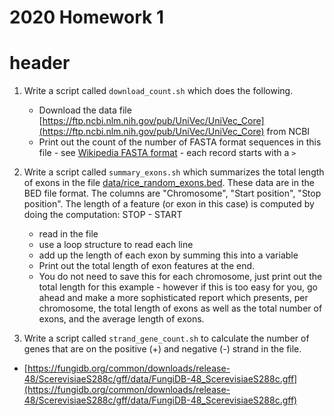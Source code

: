 # 2020 Homework 1
#  header

1. Write a script called `download_count.sh` which does the following.
   * Download the data file [https://ftp.ncbi.nlm.nih.gov/pub/UniVec/UniVec_Core](https://ftp.ncbi.nlm.nih.gov/pub/UniVec/UniVec_Core) from NCBI
   * Print out the count of the number of FASTA format sequences in this file - see [Wikipedia FASTA format](https://en.wikipedia.org/wiki/FASTA_format) - each record starts with a `>`

2. Write a script called `summary_exons.sh` which summarizes the total length of exons in the file [data/rice_random_exons.bed](https://raw.githubusercontent.com/biodataprog/GEN220_data/main/data/rice_random_exons.bed). These data are in the BED file format. The columns are "Chromosome", "Start position", "Stop position". The length of a feature (or exon in this case) is computed by doing the computation: STOP - START
   * read in the file
   * use a loop structure to read each line
   * add up the length of each exon by summing this into a variable
   * Print out the total length of exon features at the end.
   * You do not need to save this for each chromosome, just print out the total length for this example - however if this is too easy for you, go ahead and make a more sophisticated report which presents, per chromosome, the total length of exons as well as the total number of exons, and the average length of exons.

3. Write a script called `strand_gene_count.sh` to calculate the number of genes that are on the positive (+) and negative (-) strand in the file.

  * [https://fungidb.org/common/downloads/release-48/ScerevisiaeS288c/gff/data/FungiDB-48_ScerevisiaeS288c.gff](https://fungidb.org/common/downloads/release-48/ScerevisiaeS288c/gff/data/FungiDB-48_ScerevisiaeS288c.gff)
